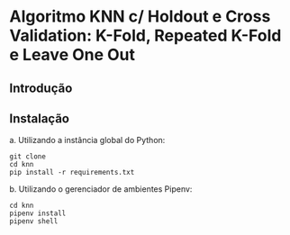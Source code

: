 # Algoritmo KNN c/ Holdout e Cross Validation: K-Fold, Repeated K-Fold e Leave One Out

## Introdução
## Instalação
a. Utilizando a instância global do Python:
```shell
git clone
cd knn
pip install -r requirements.txt
```
b. Utilizando o gerenciador de ambientes Pipenv:
```shell
cd knn
pipenv install
pipenv shell
```
